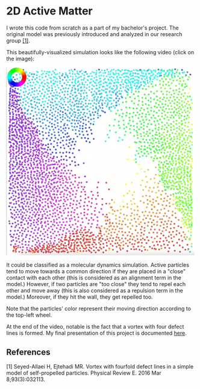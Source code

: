 # 2D Active Matter


I wrote this code from scratch as a part of my bachelor's project. The original model was previously introduced and analyzed in our research group [[1]](#1).

This beautifully-visualized simulation looks like the following video (click on the image):

<a href="https://www.youtube.com/watch?v=QI_4dZvm48M&ab_channel=KayhanMomeni">
         <img alt="2D Active Matter Simulation Video" src="https://github.com/kayhan-momeni-1995/Active-matter-2D/blob/main/2D%20active%20matter.png?raw=true"
              width=500"></a>
                   
It could be classified as a molecular dynamics simulation. Active particles tend to move towards a common direction if they are placed in a "close" contact with each other (this is considered as an alignment term in the model.) However, if two particles are "too close" they tend to repel each other and move away (this is also considered as a repulsion term in the model.) Moreover, if they hit the wall, they get repelled too.

Note that the particles' color represent their moving direction according to the top-left wheel.
                        
At the end of the video, notable is the fact that a vortex with four defect lines is formed. My final presentation of this project is documented [here](http://softmatter.physics.sharif.edu/wp-content/uploads/2018/09/kayhan/assets/player/KeynoteDHTMLPlayer.html).


## References
<a id="1">[1]</a> 
Seyed-Allaei H, Ejtehadi MR.
Vortex with fourfold defect lines in a simple model of self-propelled particles.
Physical Review E. 2016 Mar 8;93(3):032113.
